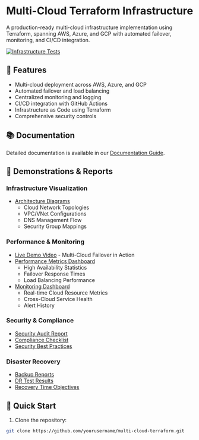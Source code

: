 # Multi-Cloud Terraform Infrastructure

A production-ready multi-cloud infrastructure implementation using Terraform, spanning AWS, Azure, and GCP with automated failover, monitoring, and CI/CD integration.

[![Infrastructure Tests](https://github.com/yourusername/multi-cloud-terraform/actions/workflows/terraform.yml/badge.svg)](https://github.com/yourusername/multi-cloud-terraform/actions/workflows/terraform.yml)

## 🌟 Features

- Multi-cloud deployment across AWS, Azure, and GCP
- Automated failover and load balancing
- Centralized monitoring and logging
- CI/CD integration with GitHub Actions
- Infrastructure as Code using Terraform
- Comprehensive security controls

## 📚 Documentation

Detailed documentation is available in our [Documentation Guide](Documentation.md).

## 🎥 Demonstrations & Reports

### Infrastructure Visualization
- [Architecture Diagrams](docs/diagrams/README.md)
  - Cloud Network Topologies
  - VPC/VNet Configurations
  - DNS Management Flow
  - Security Group Mappings

### Performance & Monitoring
- [Live Demo Video](docs/demo/failover-demo.mp4) - Multi-Cloud Failover in Action
- [Performance Metrics Dashboard](docs/metrics/README.md)
  - High Availability Statistics
  - Failover Response Times
  - Load Balancing Performance
- [Monitoring Dashboard](docs/monitoring/README.md)
  - Real-time Cloud Resource Metrics
  - Cross-Cloud Service Health
  - Alert History

### Security & Compliance
- [Security Audit Report](docs/security/audit-report.pdf)
- [Compliance Checklist](docs/security/compliance-checklist.md)
- [Security Best Practices](docs/security/best-practices.md)

### Disaster Recovery
- [Backup Reports](docs/dr/backup-reports.md)
- [DR Test Results](docs/dr/test-results.md)
- [Recovery Time Objectives](docs/dr/rto-rpo.md)

## 🚀 Quick Start

1. Clone the repository:
```bash
git clone https://github.com/yourusername/multi-cloud-terraform.git